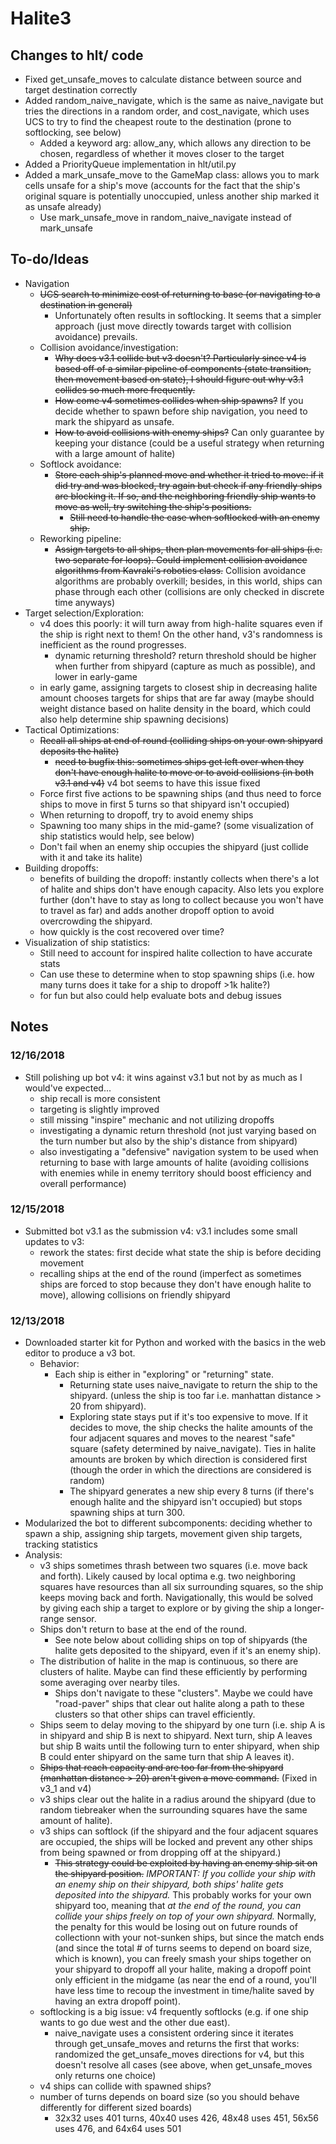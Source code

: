 # Halite3

## Changes to hlt/ code
- Fixed get_unsafe_moves to calculate distance between source and target
destination correctly
- Added random_naive_navigate, which is the same as naive_navigate but tries the
directions in a random order, and cost_navigate, which uses UCS to try to find
the cheapest route to the destination (prone to softlocking, see below)
  - Added a keyword arg: allow_any, which allows any direction to be chosen, regardless
  of whether it moves closer to the target
- Added a PriorityQueue implementation in hlt/util.py
- Added a mark_unsafe_move to the GameMap class: allows you to mark cells unsafe
for a ship's move (accounts for the fact that the ship's original square is
potentially unoccupied, unless another ship marked it as unsafe already)
  - Use mark_unsafe_move in random_naive_navigate instead of mark_unsafe

## To-do/Ideas
- Navigation
  - ~~UCS search to minimize cost of returning to base (or navigating to a
  destination in general)~~
    - Unfortunately often results in softlocking. It seems that a simpler approach
    (just move directly towards target with collision avoidance) prevails.
  - Collision avoidance/investigation:
    - ~~Why does v3.1 collide but v3 doesn't? Particularly since v4 is based off of
    a similar pipeline of components (state transition, then movement based on
    state), I should figure out why v3.1 collides so much more frequently.~~
    - ~~How come v4 sometimes collides when ship spawns?~~ If you decide whether to spawn
    before ship navigation, you need to mark the shipyard as unsafe.
    - ~~How to avoid collisions with enemy ships?~~ Can only guarantee by keeping your distance
    (could be a useful strategy when returning with a large amount of halite)
  - Softlock avoidance:
    - ~~Store each ship's planned move and whether it tried to move: if it did try
    and was blocked, try again but check if any friendly ships are blocking it.
    If so, and the neighboring friendly ship wants to move as well, try switching
    the ship's positions.~~
      - ~~Still need to handle the case when softlocked with an enemy ship.~~
  - Reworking pipeline:
    - ~~Assign targets to all ships, then plan movements for all ships (i.e. two
    separate for loops). Could implement collision avoidance algorithms from
    Kavraki's robotics class.~~ Collision avoidance algorithms are probably overkill;
    besides, in this world, ships can phase through each other (collisions are only
    checked in discrete time anyways)
- Target selection/Exploration:
  - v4 does this poorly: it will turn away from high-halite squares even if the
  ship is right next to them! On the other hand, v3's randomness is inefficient
  as the round progresses.
    - dynamic returning threshold? return threshold should be higher when further
    from shipyard (capture as much as possible), and lower in early-game
  - in early game, assigning targets to closest ship in decreasing halite amount
  chooses targets for ships that are far away (maybe should weight distance based
  on halite density in the board, which could also help determine ship spawning decisions)
- Tactical Optimizations:
  - ~~Recall all ships at end of round (colliding ships on your own shipyard deposits the halite)~~
    - ~~need to bugfix this: sometimes ships get left over when they don't have enough halite to move
    or to avoid collisions (in both v3.1 and v4)~~ v4 bot seems to have this issue fixed
  - Force first five actions to be spawning ships (and thus need to force ships to move in first 5 turns
  so that shipyard isn't occupied)
  - When returning to dropoff, try to avoid enemy ships
  - Spawning too many ships in the mid-game? (some visualization of ship statistics would help, see below)
  - Don't fail when an enemy ship occupies the shipyard (just collide with it and take its halite)
- Building dropoffs:
  - benefits of building the dropoff: instantly collects when there's a lot of halite
  and ships don't have enough capacity. Also lets you explore further (don't have
  to stay as long to collect because you won't have to travel as far) and adds
  another dropoff option to avoid overcrowding the shipyard.
  - how quickly is the cost recovered over time?
- Visualization of ship statistics:
  - Still need to account for inspired halite collection to have accurate stats
  - Can use these to determine when to stop spawning ships (i.e. how many turns does
  it take for a ship to dropoff >1k halite?)
  - for fun but also could help evaluate bots and debug issues

## Notes
### 12/16/2018
- Still polishing up bot v4: it wins against v3.1 but not by as much as I would've expected...
  - ship recall is more consistent
  - targeting is slightly improved
  - still missing "inspire" mechanic and not utilizing dropoffs
  - investigating a dynamic return threshold (not just varying based on the turn number
  but also by the ship's distance from shipyard)
  - also investigating a "defensive" navigation system to be used when returning to base
  with large amounts of halite (avoiding collisions with enemies while in enemy territory
  should boost efficiency and overall performance)

### 12/15/2018
- Submitted bot v3.1 as the submission v4: v3.1 includes some small updates to v3:
    - rework the states: first decide what state the ship is before deciding
    movement
    - recalling ships at the end of the round (imperfect as sometimes ships are
    forced to stop because they don't have enough halite to move), allowing
    collisions on friendly shipyard

### 12/13/2018
- Downloaded starter kit for Python and worked with the basics in the web editor
to produce a v3 bot.
    - Behavior:
        - Each ship is either in "exploring" or "returning" state.
            - Returning state uses naive_navigate to return the ship to the shipyard.
            (unless the ship is too far i.e. manhattan distance > 20 from shipyard).
            - Exploring state stays put if it's too expensive to move. If it decides
            to move, the ship checks the halite amounts of the four adjacent squares
            and moves to the nearest "safe" square (safety determined by naive_navigate).
            Ties in halite amounts are broken by which direction is considered first (though
            the order in which the directions are considered is random)
            - The shipyard generates a new ship every 8 turns (if there's enough halite
            and the shipyard isn't occupied) but stops spawning ships at turn 300.
- Modularized the bot to different subcomponents: deciding whether to spawn a ship,
assigning ship targets, movement given ship targets, tracking statistics
- Analysis:
  - v3 ships sometimes thrash between two squares (i.e. move back and forth).
  Likely caused by local optima e.g. two neighboring squares have resources
  than all six surrounding squares, so the ship keeps moving back and forth.
  Navigationally, this would be solved by giving each ship a target to explore
  or by giving the ship a longer-range sensor.
  - Ships don't return to base at the end of the round.
      - See note below about colliding ships on top of shipyards (the halite
      gets deposited to the shipyard, even if it's an enemy ship).
  - The distribution of halite in the map is continuous, so there are clusters
  of halite. Maybe can find these efficiently by performing some averaging over
  nearby tiles.
      - Ships don't navigate to these "clusters". Maybe we could have "road-paver"
      ships that clear out halite along a path to these clusters so that other ships
      can travel efficiently.
  - Ships seem to delay moving to the shipyard by one turn (i.e. ship A is in
  shipyard and ship B is next to shipyard. Next turn, ship A leaves but ship
  B waits until the following turn to enter shipyard, when ship B could enter
  shipyard on the same turn that ship A leaves it).
  - ~~Ships that reach capacity and are too far from the shipyard (manhattan
  distance > 20) aren't given a move command.~~ (Fixed in v3_1 and v4)
  - v3 ships clear out the halite in a radius around the shipyard (due to random
  tiebreaker when the surrounding squares have the same amount of halite).
  - v3 ships can softlock (if the shipyard and the four adjacent squares are
  occupied, the ships will be locked and prevent any other ships from being
  spawned or from dropping off at the shipyard.)
      - ~~This strategy could be exploited by having an enemy ship sit on the
      shipyard position.~~ *IMPORTANT: If you collide your ship with an enemy
      ship on their shipyard, both ships' halite gets deposited into the shipyard.*
      This probably works for your own shipyard too, meaning that *at the end
      of the round, you can collide your ships freely on top of your own shipyard.*
      Normally, the penalty for this would be losing out on future rounds of collectionn
      with your not-sunken ships, but since the match ends (and since the total # of turns
      seems to depend on board size, which is known), you can freely smash your ships
      together on your shipyard to dropoff all your halite, making a dropoff point
      only efficient in the midgame (as near the end of a round, you'll have less
      time to recoup the investment in time/halite saved by having an extra dropoff
      point).
  - softlocking is a big issue: v4 frequently softlocks (e.g. if one ship wants to go
  due west and the other due east).
      - naive_navigate uses a consistent ordering since it iterates through
      get_unsafe_moves and returns the first that works: randomized the get_unsafe_moves
      directions for v4, but this doesn't resolve all cases (see above, when
      get_unsafe_moves only returns one choice)
  - v4 ships can collide with spawned ships?
  - number of turns depends on board size (so you should behave differently
  for different sized boards)
      - 32x32 uses 401 turns, 40x40 uses 426, 48x48 uses 451, 56x56 uses 476, and 64x64 uses 501
